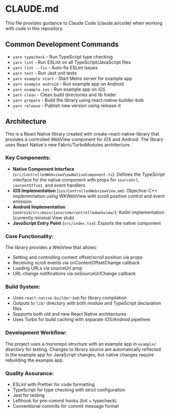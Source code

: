 # CLAUDE.md

This file provides guidance to Claude Code (claude.ai/code) when working with code in this repository.

## Common Development Commands

- `yarn typecheck` - Run TypeScript type checking
- `yarn lint` - Run ESLint on all TypeScript/JavaScript files
- `yarn lint --fix` - Auto-fix ESLint issues
- `yarn test` - Run Jest unit tests
- `yarn example start` - Start Metro server for example app
- `yarn example android` - Run example app on Android
- `yarn example ios` - Run example app on iOS
- `yarn clean` - Clean build directories and lib folder
- `yarn prepare` - Build the library using react-native-builder-bob
- `yarn release` - Publish new version using release-it

## Architecture

This is a React Native library created with create-react-native-library that provides a controlled WebView component for iOS and Android. The library uses React Native's new Fabric/TurboModules architecture.

### Key Components:

- **Native Component Interface** (`src/ControlledWebviewViewNativeComponent.ts`): Defines the TypeScript interface for the native component with props for `sourceUrl`, `contentOffset`, and event handlers
- **iOS Implementation** (`ios/ControlledWebviewView.mm`): Objective-C++ implementation using WKWebView with scroll position control and event emission
- **Android Implementation** (`android/src/main/java/com/controlledwebview/`): Kotlin implementation (currently minimal View stub)
- **JavaScript Entry Point** (`src/index.tsx`): Exports the native component

### Core Functionality:

The library provides a WebView that allows:
- Setting and controlling content offset/scroll position via props
- Receiving scroll events via onContentOffsetChange callback
- Loading URLs via sourceUrl prop
- URL change notifications via onSourceUrlChange callback

### Build System:

- Uses `react-native-builder-bob` for library compilation
- Outputs to `lib/` directory with both module and TypeScript declaration files
- Supports both old and new React Native architectures
- Uses Turbo for build caching with separate iOS/Android pipelines

### Development Workflow:

The project uses a monorepo structure with an example app in `example/` directory for testing. Changes to library source are automatically reflected in the example app for JavaScript changes, but native changes require rebuilding the example app.

### Quality Assurance:

- ESLint with Prettier for code formatting
- TypeScript for type checking with strict configuration
- Jest for testing
- Lefthook for pre-commit hooks (lint + typecheck)
- Conventional commits for commit message format